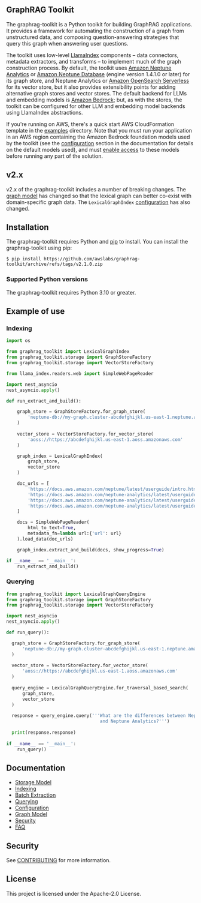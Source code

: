 ## GraphRAG Toolkit

The graphrag-toolkit is a Python toolkit for building GraphRAG applications. It provides a framework for automating the construction of a graph from unstructured data, and composing question-answering strategies that query this graph when answering user questions. 

The toolkit uses low-level [LlamaIndex](https://docs.llamaindex.ai/en/stable/)  components – data connectors, metadata extractors, and transforms – to implement much of the graph construction process. By default, the toolkit uses [Amazon Neptune Analytics](https://docs.aws.amazon.com/neptune-analytics/latest/userguide/what-is-neptune-analytics.html) or [Amazon Neptune Database](https://docs.aws.amazon.com/neptune/latest/userguide/intro.html) (engine version 1.4.1.0 or later) for its graph store, and Neptune Analytics or [Amazon OpenSearch Serverless](https://docs.aws.amazon.com/opensearch-service/latest/developerguide/serverless.html) for its vector store, but it also provides extensibility points for adding alternative graph stores and vector stores. The default backend for LLMs and embedding models is [Amazon Bedrock](https://docs.aws.amazon.com/bedrock/); but, as with the stores, the toolkit can be configured for other LLM and embedding model backends using LlamaIndex abstractions.

If you're running on AWS, there's a quick start AWS CloudFormation template in the [examples](./examples) directory. Note that you must run your application in an AWS region containing the Amazon Bedrock foundation models used by the toolkit (see the [configuration](./docs/configuration.md#graphragconfig) section in the documentation for details on the default models used), and must [enable access](https://docs.aws.amazon.com/bedrock/latest/userguide/model-access.html) to these models before running any part of the solution.

## v2.x

v2.x of the graphrag-toolkit includes a number of breaking changes. The [graph model](./docs/graph-model.md) has changed so that the lexical graph can better co-exist with domain-specific graph data. The `LexicalGraphIndex` [configuration](./docs/indexing.md#configuring-the-extract-and-build-stages) has also changed.

## Installation

The graphrag-toolkit requires Python and [pip](http://www.pip-installer.org/en/latest/) to install. You can install the graphrag-toolkit using pip:

```
$ pip install https://github.com/awslabs/graphrag-toolkit/archive/refs/tags/v2.1.0.zip
```

### Supported Python versions

The graphrag-toolkit requires Python 3.10 or greater.

## Example of use

### Indexing

```python
import os

from graphrag_toolkit import LexicalGraphIndex
from graphrag_toolkit.storage import GraphStoreFactory
from graphrag_toolkit.storage import VectorStoreFactory

from llama_index.readers.web import SimpleWebPageReader

import nest_asyncio
nest_asyncio.apply()

def run_extract_and_build():

    graph_store = GraphStoreFactory.for_graph_store(
        'neptune-db://my-graph.cluster-abcdefghijkl.us-east-1.neptune.amazonaws.com'
    )
    
    vector_store = VectorStoreFactory.for_vector_store(
        'aoss://https://abcdefghijkl.us-east-1.aoss.amazonaws.com'
    )

    graph_index = LexicalGraphIndex(
        graph_store, 
        vector_store
    )

    doc_urls = [
        'https://docs.aws.amazon.com/neptune/latest/userguide/intro.html',
        'https://docs.aws.amazon.com/neptune-analytics/latest/userguide/what-is-neptune-analytics.html',
        'https://docs.aws.amazon.com/neptune-analytics/latest/userguide/neptune-analytics-features.html',
        'https://docs.aws.amazon.com/neptune-analytics/latest/userguide/neptune-analytics-vs-neptune-database.html'
    ]

    docs = SimpleWebPageReader(
        html_to_text=True,
        metadata_fn=lambda url:{'url': url}
    ).load_data(doc_urls)

    graph_index.extract_and_build(docs, show_progress=True)

if __name__ == '__main__':
    run_extract_and_build()
```

### Querying

```python
from graphrag_toolkit import LexicalGraphQueryEngine
from graphrag_toolkit.storage import GraphStoreFactory
from graphrag_toolkit.storage import VectorStoreFactory

import nest_asyncio
nest_asyncio.apply()

def run_query():

  graph_store = GraphStoreFactory.for_graph_store(
      'neptune-db://my-graph.cluster-abcdefghijkl.us-east-1.neptune.amazonaws.com'
  )
  
  vector_store = VectorStoreFactory.for_vector_store(
      'aoss://https://abcdefghijkl.us-east-1.aoss.amazonaws.com'
  )
  
  query_engine = LexicalGraphQueryEngine.for_traversal_based_search(
      graph_store, 
      vector_store
  )
  
  response = query_engine.query('''What are the differences between Neptune Database 
                                   and Neptune Analytics?''')
  
  print(response.response)
  
if __name__ == '__main__':
    run_query()
```

## Documentation

  - [Storage Model](./docs/storage-model.md) 
  - [Indexing](./docs/indexing.md) 
  - [Batch Extraction](./docs/batch-extraction.md) 
  - [Querying](./docs/querying.md) 
  - [Configuration](./docs/configuration.md) 
  - [Graph Model](./docs/graph-model.md)
  - [Security](./docs/security.md)
  - [FAQ](./docs/faq.md)


## Security

See [CONTRIBUTING](CONTRIBUTING.md#security-issue-notifications) for more information.

## License

This project is licensed under the Apache-2.0 License.

